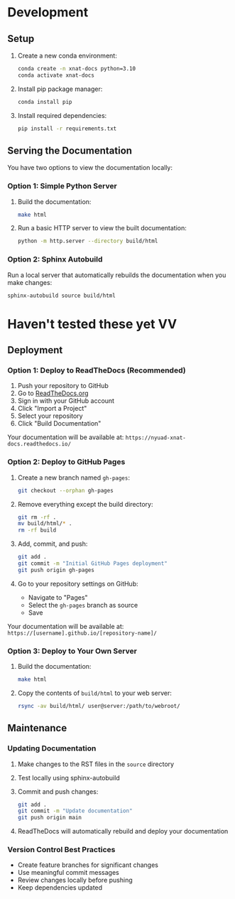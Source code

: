 # Development
## Setup

1. Create a new conda environment:
   ```bash
   conda create -n xnat-docs python=3.10
   conda activate xnat-docs
   ```

2. Install pip package manager:
   ```bash
   conda install pip
   ```

3. Install required dependencies:
   ```bash
   pip install -r requirements.txt
   ```

## Serving the Documentation

You have two options to view the documentation locally:

### Option 1: Simple Python Server

1. Build the documentation:
   ```bash
   make html
   ```

2. Run a basic HTTP server to view the built documentation:
   
   ```bash
   python -m http.server --directory build/html
   ```

### Option 2: Sphinx Autobuild

Run a local server that automatically rebuilds the documentation when you make changes:

```bash
sphinx-autobuild source build/html
```


# Haven't tested these yet VV
## Deployment

### Option 1: Deploy to ReadTheDocs (Recommended)

1. Push your repository to GitHub
2. Go to [ReadTheDocs.org](https://readthedocs.org/)
3. Sign in with your GitHub account
4. Click "Import a Project"
5. Select your repository
6. Click "Build Documentation"

Your documentation will be available at: `https://nyuad-xnat-docs.readthedocs.io/`

### Option 2: Deploy to GitHub Pages

1. Create a new branch named `gh-pages`:
   ```bash
   git checkout --orphan gh-pages
   ```

2. Remove everything except the build directory:
   ```bash
   git rm -rf .
   mv build/html/* .
   rm -rf build
   ```

3. Add, commit, and push:
   ```bash
   git add .
   git commit -m "Initial GitHub Pages deployment"
   git push origin gh-pages
   ```

4. Go to your repository settings on GitHub:
   - Navigate to "Pages"
   - Select the `gh-pages` branch as source
   - Save

Your documentation will be available at: `https://[username].github.io/[repository-name]/`

### Option 3: Deploy to Your Own Server

1. Build the documentation:
   ```bash
   make html
   ```

2. Copy the contents of `build/html` to your web server:
   ```bash
   rsync -av build/html/ user@server:/path/to/webroot/
   ```

## Maintenance

### Updating Documentation

1. Make changes to the RST files in the `source` directory
2. Test locally using sphinx-autobuild
3. Commit and push changes:
   ```bash
   git add .
   git commit -m "Update documentation"
   git push origin main
   ```

4. ReadTheDocs will automatically rebuild and deploy your documentation

### Version Control Best Practices

- Create feature branches for significant changes
- Use meaningful commit messages
- Review changes locally before pushing
- Keep dependencies updated


